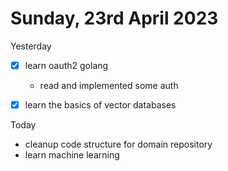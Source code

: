 # Sunday, 23rd April 2023


Yesterday
- [x] learn oauth2 golang
	- read and implemented some auth
- [x] learn the basics of vector databases


Today
- cleanup code structure for domain repository
- learn machine learning
